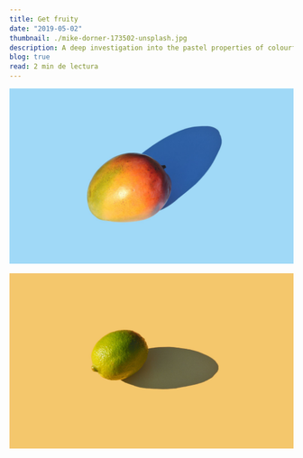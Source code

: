```yaml
---
title: Get fruity
date: "2019-05-02"
thumbnail: ./mike-dorner-173502-unsplash.jpg
description: A deep investigation into the pastel properties of colourful fruit and their psychological effects on hamsters
blog: true
read: 2 min de lectura
---
```


![Fruits](./mike-dorner-173503-unsplash.jpg)

<div class="kg-card kg-image-card kg-width-wide">

![Fruits](./mike-dorner-173504-unsplash.jpg)

</div>
